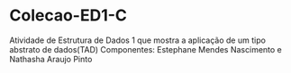 # Colecao-ED1-C
Atividade de Estrutura de Dados 1 que mostra a aplicação de um tipo abstrato de dados(TAD)
Componentes: Estephane Mendes Nascimento e Nathasha Araujo Pinto

